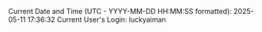 Current Date and Time (UTC - YYYY-MM-DD HH:MM:SS formatted): 2025-05-11 17:36:32
Current User's Login: luckyaiman
